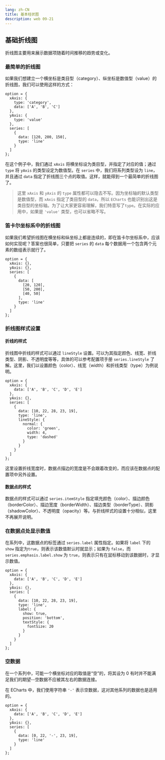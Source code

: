 ```yaml
---
lang: zh-CN
title: 基本柱状图
description: web 09-21
---
```

## 基础折线图
折线图主要用来展示数据项随着时间推移的趋势或变化。

### 最简单的折线图
如果我们想建立一个横坐标是类目型（category）、纵坐标是数值型（value）的折线图，我们可以使用这样的方式：
~~~
option = {
  xAxis: {
    type: 'category',
    data: ['A', 'B', 'C']
  },
  yAxis: {
    type: 'value'
  },
  series: [
    {
      data: [120, 200, 150],
      type: 'line'
    }
  ]
};
~~~

在这个例子中，我们通过 `xAxis` 将横坐标设为类目型，并指定了对应的值；通过 `type` 将 `yAxis` 的类型设定为数值型。在 `series` 中，我们将系列类型设为 `line`，并且通过 `data` 指定了折线图三个点的取值。这样，就能得到一个最简单的折线图了。

>这里 `xAxis` 和 `yAxis` 的 `type` 属性都可以隐去不写。因为坐标轴的默认类型是数值型，而 `xAxis` 指定了类目型的 `data`，所以 `ECharts` 也能识别出这是类目型的坐标轴。为了让大家更容易理解，我们特意写了`type`。在实际的应用中，如果是 `'value'` 类型，也可以省略不写。

### 笛卡尔坐标系中的折线图
如果我们希望折线图在横坐标和纵坐标上都是连续的，即在笛卡尔坐标系中，应该如何实现呢？答案也很简单，只要把 `series` 的 `data` 每个数据用一个包含两个元素的数组表示就行了。
~~~
option = {
  xAxis: {},
  yAxis: {},
  series: [
    {
      data: [
        [20, 120],
        [50, 200],
        [40, 50]
      ],
      type: 'line'
    }
  ]
};
~~~

### 折线图样式设置
#### 折线的样式
折线图中折线的样式可以通过 `lineStyle` 设置。可以为其指定颜色、线宽、折线类型、阴影、不透明度等等，具体的可以参考配置项手册 `series.lineStyle` 了解。这里，我们以设置颜色（color）、线宽（width）和折线类型（type）为例说明。
~~~
option = {
  xAxis: {
    data: ['A', 'B', 'C', 'D', 'E']
  },
  yAxis: {},
  series: [
    {
      data: [10, 22, 28, 23, 19],
      type: 'line',
      lineStyle: {
        normal: {
          color: 'green',
          width: 4,
          type: 'dashed'
        }
      }
    }
  ]
};
~~~

这里设置折线宽度时，数据点描边的宽度是不会跟着改变的，而应该在数据点的配置项中另外设置。

#### 数据点的样式
数据点的样式可以通过 `series.itemStyle` 指定填充颜色（color）、描边颜色（borderColor）、描边宽度（borderWidth）、描边类型（borderType）、阴影（shadowColor）、不透明度（opacity）等。与折线样式的设置十分相似，这里不再展开说明。

### 在数据点处显示数值
在系列中，这数据点的标签通过 `series.label` 属性指定。如果将 `label` 下的 `show` 指定为`true`，则表示该数值默认时就显示；如果为 `false`，而 `series.emphasis.label.show` 为 `true`，则表示只有在鼠标移动到该数据时，才显示数值。
~~~
option = {
  xAxis: {
    data: ['A', 'B', 'C', 'D', 'E']
  },
  yAxis: {},
  series: [
    {
      data: [10, 22, 28, 23, 19],
      type: 'line',
      label: {
        show: true,
        position: 'bottom',
        textStyle: {
          fontSize: 20
        }
      }
    }
  ]
};
~~~

### 空数据
在一个系列中，可能一个横坐标对应的取值是“空”的，将其设为 0 有时并不能满足我们的期望--空数据不应被其左右的数据连接。

在 ECharts 中，我们使用字符串 `'-'` 表示空数据，这对其他系列的数据也是适用的。
~~~
option = {
  xAxis: {
    data: ['A', 'B', 'C', 'D', 'E']
  },
  yAxis: {},
  series: [
    {
      data: [0, 22, '-', 23, 19],
      type: 'line'
    }
  ]
};
~~~
